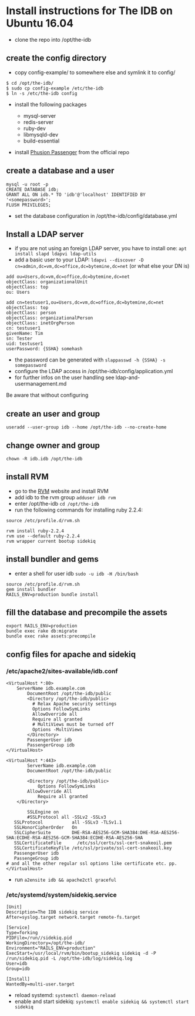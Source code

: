 # Install instructions for The IDB on Ubuntu 16.04

* clone the repo into /opt/the-idb

## create the config directory

* copy config-example/ to somewhere else and symlink it to config/
```
$ cd /opt/the-idb/
$ sudo cp config-example /etc/the-idb
$ ln -s /etc/the-idb config
```

* install the following packages
    * mysql-server
    * redis-server
    * ruby-dev
    * libmysqld-dev
    * build-essential
 

* install [Phusion Passenger](https://www.phusionpassenger.com/library/install/nginx/install/oss/xenial/) from the official repo

## create a database and a user
```
mysql -u root -p
CREATE DATABASE idb;
GRANT ALL ON idb.* TO 'idb'@'localhost' IDENTIFIED BY '<somepassword>';
FLUSH PRIVILEGES;
```

* set the database configuration in /opt/the-idb/config/database.yml

## Install a LDAP server

* if you are not using an foreign LDAP server, you have to install one: `apt install slapd ldapvi ldap-utils`
* add a basic user to your LDAP: `ldapvi --discover -D cn=admin,dc=vm,dc=office,dc=bytemine,dc=net` (or what else your DN is)

```
add ou=Users,dc=vm,dc=office,dc=bytemine,dc=net
objectClass: organizationalUnit
objectClass: top
ou: Users

add cn=testuser1,ou=Users,dc=vm,dc=office,dc=bytemine,dc=net
objectClass: top
objectClass: person
objectClass: organizationalPerson
objectClass: inetOrgPerson
cn: testuser1
givenName: Tim
sn: Tester
uid: testuser1
userPassword: {SSHA} somehash
```

* the password can be generated with `slappasswd -h {SSHA} -s somepassword`
* configure the LDAP access in /opt/the-idb/config/application.yml
* for further infos on the user handling see ldap-and-usermanagement.md

Be aware that without configuring 

## create an user and group

`useradd --user-group idb --home /opt/the-idb --no-create-home`

## change owner and group

`chown -R idb.idb /opt/the-idb`

## install  RVM

* go to the [RVM](https://rvm.io/) website and install RVM
* add idb to the rvm group `adduser idb rvm`
* enter /opt/the-idb `cd /opt/the-idb` 
* run the following commands for installing ruby 2.2.4:
```
source /etc/profile.d/rvm.sh

rvm install ruby-2.2.4
rvm use --default ruby-2.2.4
rvm wrapper current bootup sidekiq
```

## install bundler and gems

* enter a shell for user idb `sudo -u idb -H /bin/bash`

```
source /etc/profile.d/rvm.sh
gem install bundler
RAILS_ENV=production bundle install
```

## fill the database and precompile the assets
```
export RAILS_ENV=production
bundle exec rake db:migrate
bundle exec rake assets:precompile
```

## config files for apache and sidekiq

### /etc/apache2/sites-available/idb.conf

```
<VirtualHost *:80>
    ServerName idb.example.com
        DocumentRoot /opt/the-idb/public
        <Directory /opt/the-idb/public>
          # Relax Apache security settings
          Options FollowSymLinks
          AllowOverride all
          Require all granted
          # MultiViews must be turned off
          Options -MultiViews
        </Directory>
        PassengerUser idb 
        PassengerGroup idb
</VirtualHost>

<VirtualHost *:443>
        ServerName idb.example.com
        DocumentRoot /opt/the-idb/public

        <Directory /opt/the-idb/public>
            Options FollowSymLinks
        AllowOverride All
            Require all granted
    </Directory>

        SSLEngine on
        #SSLProtocol all -SSLv2 -SSLv3 
   SSLProtocol           all -SSLv3 -TLSv1.1
   SSLHonorCipherOrder   On
   SSLCipherSuite        DHE-RSA-AES256-GCM-SHA384:DHE-RSA-AES256-SHA:ECDHE-RSA-AES256-GCM-SHA384:ECDHE-RSA-AES256-SHA
   SSLCertificateFile      /etc/ssl/certs/ssl-cert-snakeoil.pem
   SSLCertificateKeyFile /etc/ssl/private/ssl-cert-snakeoil.key
   PassengerUser idb 
   PassengeGroup idb
# and all the other regular ssl options like certificate etc. pp.
</VirtualHost>
```

* run `a2ensite idb && apache2ctl graceful`

### /etc/systemd/system/sidekiq.service
```
[Unit]
Description=The IDB sidekiq service
After=syslog.target network.target remote-fs.target

[Service]
Type=forking
PIDFile=/run//sidekiq.pid
WorkingDirectory=/opt/the-idb/
Environment="RAILS_ENV=production"
ExecStart=/usr/local/rvm/bin/bootup_sidekiq sidekiq -d -P /run/sidekiq.pid -L /opt/the-idb/log/sidekiq.log
User=idb
Group=idb

[Install]
WantedBy=multi-user.target

```

* reload systemd: `systemctl daemon-reload`
* enable and start sidekiq: `systemctl enable sidekiq && systemctl start sidekiq`
